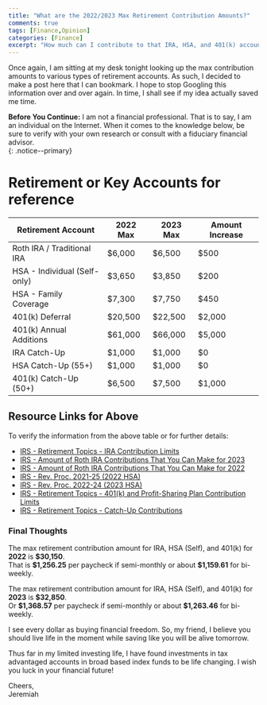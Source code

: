 ```yaml
---
title: "What are the 2022/2023 Max Retirement Contribution Amounts?"
comments: true
tags: [Finance,Opinion]
categories: [Finance]
excerpt: "How much can I contribute to that IRA, HSA, and 401(k) account for Tax Year 2022 and 2023 again?"
---
```

Once again, I am sitting at my desk tonight looking up the max contribution amounts to various types 
of retirement accounts. As such, I decided to make a post here that I can bookmark. I hope to stop Googling this information over and over again. 
In time, I shall see if my idea actually saved me time.  

**Before You Continue:** I am not a financial professional. That is to say, I am an individual on the Internet. When it comes to the knowledge below, be 
sure to verify with your own research or consult with a fiduciary financial advisor.  
{: .notice--primary}  

# Retirement or Key Accounts for reference  

| Retirement Account            | 2022 Max | 2023 Max | Amount Increase |  
| ----------------------------- | -------- | -------- | --------------- |  
| Roth IRA / Traditional IRA    | $6,000   | $6,500   | $500            |  
| HSA - Individual (Self-only)  | $3,650   | $3,850   | $200            |  
| HSA - Family Coverage         | $7,300   | $7,750   | $450            |  
| 401(k) Deferral               | $20,500  | $22,500  | $2,000          | 
| 401(k) Annual Additions       | $61,000  | $66,000  | $5,000          |
| IRA Catch-Up                  | $1,000   | $1,000   | $0              |
| HSA Catch-Up (55+)            | $1,000   | $1,000   | $0              | 
| 401(k) Catch-Up (50+)         | $6,500   | $7,500   | $1,000          |


## Resource Links for Above  
To verify the information from the above table or for further details:  

* [IRS - Retirement Topics - IRA Contribution Limits](https://www.irs.gov/retirement-plans/plan-participant-employee/retirement-topics-ira-contribution-limits)  
* [IRS - Amount of Roth IRA Contributions That You Can Make for 2023](https://www.irs.gov/retirement-plans/amount-of-roth-ira-contributions-that-you-can-make-for-2023)  
* [IRS - Amount of Roth IRA Contributions That You Can Make for 2022](https://www.irs.gov/retirement-plans/plan-participant-employee/amount-of-roth-ira-contributions-that-you-can-make-for-2022)  
* [IRS - Rev. Proc. 2021-25 (2022 HSA)](https://www.irs.gov/pub/irs-drop/rp-21-25.pdf)  
* [IRS - Rev. Proc. 2022-24 (2023 HSA)](https://www.irs.gov/pub/irs-drop/rp-22-24.pdf)  
* [IRS - Retirement Topics - 401(k) and Profit-Sharing Plan Contribution Limits](https://www.irs.gov/retirement-plans/plan-participant-employee/retirement-topics-401k-and-profit-sharing-plan-contribution-limits)  
* [IRS - Retirement Topics - Catch-Up Contributions](https://www.irs.gov/retirement-plans/plan-participant-employee/retirement-topics-catch-up-contributions)  

### Final Thoughts  
The max retirement contribution amount for IRA, HSA (Self), and 401(k) for **2022** is **\$30,150**.  
That is **\$1,256.25** per paycheck if semi-monthly or about **\$1,159.61** for bi-weekly. 

The max retirement contribution amount for IRA, HSA (Self), and 401(k) for **2023** is **\$32,850**.  
Or **\$1,368.57** per paycheck if semi-monthly or about **\$1,263.46** for bi-weekly.

I see every dollar as buying financial freedom. So, my friend, I believe you should
live life in the moment while saving like you will be alive tomorrow.  

Thus far in my limited investing life, I have found investments in tax advantaged accounts 
in broad based index funds to be life changing. I wish you luck in your financial future!  

Cheers,  
Jeremiah  